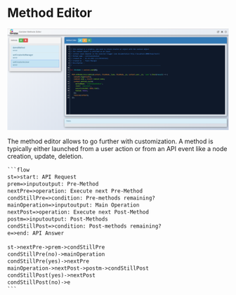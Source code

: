 # Method Editor

![1558442263357](assets/1558442263357.png)

The method editor allows to go further with customization. A method is typically either launched from a user action or from an API event like a node creation, update, deletion.

~~~flow
```flow
st=>start: API Request
prem=>inputoutput: Pre-Method
nextPre=>operation: Execute next Pre-Method
condStillPre=>condition: Pre-methods remaining?
mainOperation=>inputoutput: Main Operation
nextPost=>operation: Execute next Post-Method
postm=>inputoutput: Post-Methods 
condStillPost=>condition: Post-methods remaining?
e=>end: API Answer

st->nextPre->prem->condStillPre
condStillPre(no)->mainOperation
condStillPre(yes)->nextPre
mainOperation->nextPost->postm->condStillPost
condStillPost(yes)->nextPost
condStillPost(no)->e
```
~~~